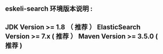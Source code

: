   eskeli-search 环境版本说明 : 
---------------------------------------------------------------------
  JDK Version >= 1.8 （ 推荐 ）
  ElasticSearch Version >= 7.x ( 推荐 ）
  Maven Version >= 3.5.0 ( 推荐 ) 
---------------------------------------------------------------------
